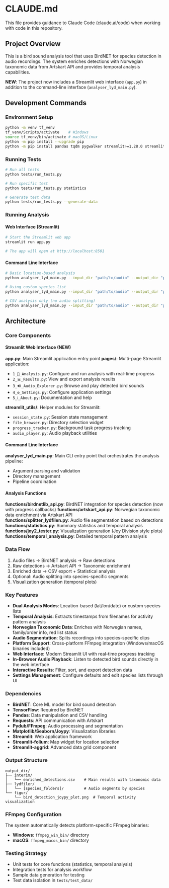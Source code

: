 # CLAUDE.md

This file provides guidance to Claude Code (claude.ai/code) when working with code in this repository.

## Project Overview

This is a bird sound analysis tool that uses BirdNET for species detection in audio recordings. The system enriches detections with Norwegian taxonomic data from Artskart API and provides temporal analysis capabilities.

**NEW**: The project now includes a Streamlit web interface (`app.py`) in addition to the command-line interface (`analyser_lyd_main.py`).

## Development Commands

### Environment Setup
```bash
python -m venv tf_venv
tf_venv/Scripts/activate    # Windows
source tf_venv/bin/activate # macOS/Linux
python -m pip install --upgrade pip
python -m pip install pandas tqdm pygwalker streamlit>=1.28.0 streamlit-folium>=0.15.0 streamlit-aggrid>=0.3.4 requests pydub tensorflow ffmpeg birdnetlib pyaudio librosa "resampy>=0.4.3" "seaborn>=0.13.2" "joypy>=0.2.6" "scipy>=1.15.3" matplotlib
```

### Running Tests
```bash
# Run all tests
python tests/run_tests.py

# Run specific test
python tests/run_tests.py statistics

# Generate test data
python tests/run_tests.py --generate-data
```

### Running Analysis

#### Web Interface (Streamlit)
```bash
# Start the Streamlit web app
streamlit run app.py

# The app will open at http://localhost:8501
```

#### Command Line Interface
```bash
# Basic location-based analysis
python analyser_lyd_main.py --input_dir "path/to/audio" --output_dir "path/to/results" --lat 59.91 --lon 10.75 --date 2024-05-20

# Using custom species list
python analyser_lyd_main.py --input_dir "path/to/audio" --output_dir "path/to/results" --use_default_species_list

# CSV analysis only (no audio splitting)
python analyser_lyd_main.py --input_dir "path/to/audio" --output_dir "path/to/results" --lat 59.91 --lon 10.75 --date 2024-05-20 --no_split
```

## Architecture

### Core Components

#### Streamlit Web Interface (NEW)
**app.py**: Main Streamlit application entry point
**pages/**: Multi-page Streamlit application:
- `1_🎵_Analysis.py`: Configure and run analysis with real-time progress
- `2_📊_Results.py`: View and export analysis results
- `3_🔊_Audio_Explorer.py`: Browse and play detected bird sounds
- `4_⚙️_Settings.py`: Configure application settings
- `5_ℹ️_About.py`: Documentation and help

**streamlit_utils/**: Helper modules for Streamlit:
- `session_state.py`: Session state management
- `file_browser.py`: Directory selection widget
- `progress_tracker.py`: Background task progress tracking
- `audio_player.py`: Audio playback utilities

#### Command Line Interface
**analyser_lyd_main.py**: Main CLI entry point that orchestrates the analysis pipeline:
- Argument parsing and validation
- Directory management
- Pipeline coordination

#### Analysis Functions
**functions/birdnetlib_api.py**: BirdNET integration for species detection (now with progress callbacks)
**functions/artskart_api.py**: Norwegian taxonomic data enrichment via Artskart API  
**functions/splitter_lydfilen.py**: Audio file segmentation based on detections
**functions/statistics.py**: Summary statistics and temporal analysis
**functions/joy2_tester.py**: Visualization generation (Joy Division style plots)
**functions/temporal_analysis.py**: Detailed temporal pattern analysis

### Data Flow

1. Audio files → BirdNET analysis → Raw detections
2. Raw detections → Artskart API → Taxonomic enrichment
3. Enriched data → CSV export + Statistical analysis
4. Optional: Audio splitting into species-specific segments
5. Visualization generation (temporal plots)

### Key Features

- **Dual Analysis Modes**: Location-based (lat/lon/date) or custom species lists
- **Temporal Analysis**: Extracts timestamps from filenames for activity pattern analysis
- **Norwegian Taxonomic Data**: Enriches with Norwegian names, family/order info, red list status
- **Audio Segmentation**: Splits recordings into species-specific clips
- **Platform Support**: Cross-platform FFmpeg integration (Windows/macOS binaries included)
- **Web Interface**: Modern Streamlit UI with real-time progress tracking
- **In-Browser Audio Playback**: Listen to detected bird sounds directly in the web interface
- **Interactive Results**: Filter, sort, and export detection data
- **Settings Management**: Configure defaults and edit species lists through UI

### Dependencies

- **BirdNET**: Core ML model for bird sound detection
- **TensorFlow**: Required by BirdNET
- **Pandas**: Data manipulation and CSV handling
- **Requests**: API communication with Artskart
- **Pydub/FFmpeg**: Audio processing and segmentation
- **Matplotlib/Seaborn/Joypy**: Visualization libraries
- **Streamlit**: Web application framework
- **Streamlit-folium**: Map widget for location selection
- **Streamlit-aggrid**: Advanced data grid component

### Output Structure
```
output_dir/
├── interim/
│   └── enriched_detections.csv    # Main results with taxonomic data
├── lydfiler/
│   └── [species_folders]/         # Audio segments by species
└── figur/
    └── bird_detection_joypy_plot.png  # Temporal activity visualization
```

### FFmpeg Configuration

The system automatically detects platform-specific FFmpeg binaries:
- **Windows**: `ffmpeg_win_bin/` directory
- **macOS**: `ffmpeg_macos_bin/` directory

### Testing Strategy

- Unit tests for core functions (statistics, temporal analysis)
- Integration tests for analysis workflow
- Sample data generation for testing
- Test data isolation in `tests/test_data/`